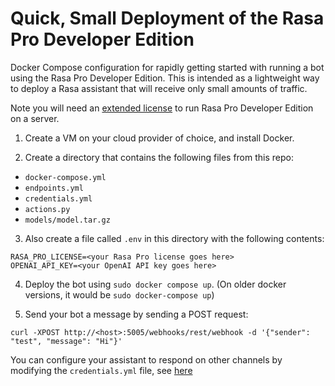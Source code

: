 # Quick, Small Deployment of the Rasa Pro Developer Edition

Docker Compose configuration for rapidly getting started with running a bot using the Rasa Pro Developer Edition.
This is intended as a lightweight way to deploy a Rasa assistant that will receive only small amounts of traffic.

Note you will need an [extended license](#) to run Rasa Pro Developer Edition on a server. 

1. Create a VM on your cloud provider of choice, and install Docker. 

2. Create a directory that contains the following files from this repo:
- `docker-compose.yml`
- `endpoints.yml`
- `credentials.yml`
- `actions.py`
- `models/model.tar.gz`

3. Also create a file called `.env` in this directory with the following contents:
```
RASA_PRO_LICENSE=<your Rasa Pro license goes here>
OPENAI_API_KEY=<your OpenAI API key goes here>
```

4. Deploy the bot using `sudo docker compose up`. (On older docker versions, it would be `sudo docker-compose up`)

5. Send your bot a message by sending a POST request: 

```
curl -XPOST http://<host>:5005/webhooks/rest/webhook -d '{"sender": "test", "message": "Hi"}'
```

You can configure your assistant to respond on other channels by 
modifying the `credentials.yml` file, see [here](https://rasa.com/docs/rasa-pro/connectors/messaging-and-voice-channels)
